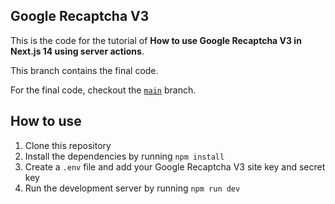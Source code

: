 ## Google Recaptcha V3

This is the code for the tutorial of **How to use Google Recaptcha V3 in Next.js 14 using server actions**.

This branch contains the final code.

For the final code, checkout the [`main`](https://github.com/max-programming/recaptcha-v3-actions) branch.

## How to use

1. Clone this repository
2. Install the dependencies by running `npm install`
3. Create a `.env` file and add your Google Recaptcha V3 site key and secret key
4. Run the development server by running `npm run dev`